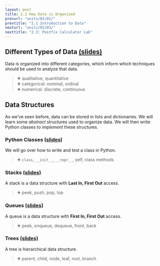 ```yaml
---
layout: post
title: 2.2 How Data is Organized
prevurl: "units/02/01/"
prevtitle: "2.1 Introduction to Data"
nexturl: "units/02/03/"
nexttitle: "2.3: Postfix Calculator Lab"
---
```

## Different Types of Data [(slides)][types]
Data is organized into different categories, which inform which techniques should be used to analyze that data.

> 🞛 qualitative, quantitative  
> 🞛 categorical: nominal, ordinal  
> 🞛 numerical: discrete, continuous

## Data Structures
As we've seen before, data can be stored in lists and dictionaries. We will learn some _abstract_ structures used to organize data. We will then write Python classes to _implement_ these structures.

### Python Classes [(slides)][classes]
We will go over how to write and test a class in Python.

> 🞛 `class`, `__init__`, `__repr__`, self, class methods

### Stacks [(slides)][stacks]
A stack is a data structure with **Last In, First Out** access.

> 🞛 peek, push, pop, top

### Queues [(slides)][queues]
A queue is a data structure with **First In, First Out** access.

> 🞛 peek, enqueue, dequeue, front, back

### Trees [(slides)][trees]
A tree is hierarchical data structure.

> 🞛 parent, child, node, leaf, root, branch

[types]: https://docs.google.com/presentation/d/1HcvIQCBCgXRKcKJ4Yv_xmeK6SwIqE9d4lpxQb7PPNyM/edit?usp=sharing
[classes]: https://docs.google.com/presentation/d/1vCyZ5ZzuYtrgutZor94PflSJsARzNhWz20RHZmR0dF8/edit?usp=sharing
[stacks]: https://docs.google.com/presentation/d/1ZnMyCj5HGtrjK0diD7q_jOH0Ud_OQe7gvchuhkR0uNg/edit?usp=sharing
[queues]: https://docs.google.com/presentation/d/1j-pXb2ek_tGzEIzfSA8s4xhQb7DqzjAW-F-IFceoaOI/edit?usp=sharing
[trees]: https://docs.google.com/presentation/d/1oJvc67UjHDUCY5YHGFWVjLMR3sHEZkHR0eFMgK6HyaM/edit?usp=sharing